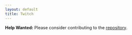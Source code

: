 ```yaml
---
layout: default
title: Twitch
---
```


**Help Wanted:** Please consider contributing to the [repository](https://github.com/osolmaz/sane-defaults).
